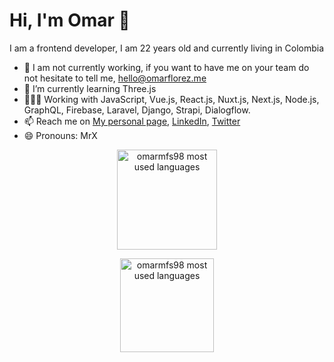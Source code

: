 # Hi, I'm Omar 👋

I am a frontend developer, I am 22 years old and currently living in Colombia

- 🔭 I am not currently working, if you want to have me on your team do not hesitate to tell me, hello@omarflorez.me
- 🌱 I’m currently learning Three.js
- 👨🏽‍💻 Working with JavaScript, Vue.js, React.js, Nuxt.js, Next.js, Node.js, GraphQL, Firebase, Laravel, Django, Strapi, Dialogflow.
- 📫 Reach me on [My personal page](https://omarflorez.me),  [LinkedIn](https://www.linkedin.com/in/omar-florez-salgado/), [Twitter](https://twitter.com/realOmarFlorez)
- 😄 Pronouns: MrX

<p align="center">
  <img height="160" src="https://github-readme-stats.vercel.app/api/top-langs/?username=omarmfs98&layout=compact&hide=html" alt="omarmfs98 most used languages">
</p>

<p align="center">
  <img height="150" src="https://github-readme-stats.vercel.app/api?username=omarmfs98&show_icons=true" alt="omarmfs98 most used languages">
</p>
